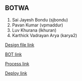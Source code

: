 ## BOTWA

1. Sai Jayesh Bondu (sjbondu)
2. Pavan Kumar (vpmaddur)
3. Luv Khurana (lkhuran)
4. Karthick Vadrayan Arya (karya2)

[Design file link](DESIGN.md)

[BOT link](BOT.md)

[Process link](Process.md)

[Deploy link](server/Deploy.md)
